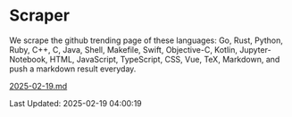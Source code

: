# Scraper

We scrape the github trending page of these languages: Go, Rust, Python, Ruby, C++, C, Java, Shell, Makefile, Swift, Objective-C, Kotlin, Jupyter-Notebook, HTML, JavaScript, TypeScript, CSS, Vue, TeX, Markdown, and push a markdown result everyday.

[2025-02-19.md](https://github.com/yangwenmai/github-trending-backup/blob/master/2025-02-19.md)

Last Updated: 2025-02-19 04:00:19